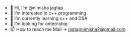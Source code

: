 - 👋 Hi, I’m @nimisha jagtap
- 👀 I’m interested in c++ programming
- 🌱 I’m currently learning c++ and DSA
- 💞️ I’m looking for onternship
 - 📫 How to reach me Mail -> jagtapnimisha2@gmail.com

<!---
nimishajp/nimishajp is a ✨ special ✨ repository because its `README.md` (this file) appears on your GitHub profile.
You can click the Preview link to take a look at your changes.
--->

